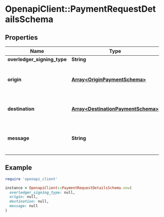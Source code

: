 # OpenapiClient::PaymentRequestDetailsSchema

## Properties

| Name | Type | Description | Notes |
| ---- | ---- | ----------- | ----- |
| **overledger_signing_type** | **String** |  | [optional] |
| **origin** | [**Array&lt;OriginPaymentSchema&gt;**](OriginPaymentSchema.md) | Where is this transaction coming from | [optional] |
| **destination** | [**Array&lt;DestinationPaymentSchema&gt;**](DestinationPaymentSchema.md) | The Destination of this transaction | [optional] |
| **message** | **String** | Any text-based element of the data payload | [optional] |

## Example

```ruby
require 'openapi_client'

instance = OpenapiClient::PaymentRequestDetailsSchema.new(
  overledger_signing_type: null,
  origin: null,
  destination: null,
  message: null
)
```

